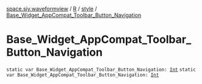 [space.siy.waveformview](../../index.md) / [R](../index.md) / [style](index.md) / [Base_Widget_AppCompat_Toolbar_Button_Navigation](./-base_-widget_-app-compat_-toolbar_-button_-navigation.md)

# Base_Widget_AppCompat_Toolbar_Button_Navigation

`static var Base_Widget_AppCompat_Toolbar_Button_Navigation: `[`Int`](https://kotlinlang.org/api/latest/jvm/stdlib/kotlin/-int/index.html)
`static var Base_Widget_AppCompat_Toolbar_Button_Navigation: `[`Int`](https://kotlinlang.org/api/latest/jvm/stdlib/kotlin/-int/index.html)